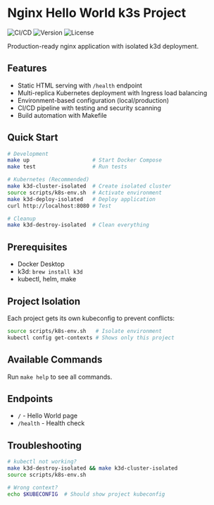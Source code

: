 # Nginx Hello World k3s Project

![CI/CD](https://github.com/dionisvl/my.k8s_12factor_app/workflows/CI/badge.svg)
![Version](https://img.shields.io/badge/version-v1.0.2-blue)
![License](https://img.shields.io/badge/license-MIT-green)

Production-ready nginx application with isolated k3d deployment.

## Features

- Static HTML serving with `/health` endpoint
- Multi-replica Kubernetes deployment with Ingress load balancing
- Environment-based configuration (local/production)
- CI/CD pipeline with testing and security scanning
- Build automation with Makefile

## Quick Start

```bash
# Development
make up                    # Start Docker Compose
make test                  # Run tests

# Kubernetes (Recommended)
make k3d-cluster-isolated  # Create isolated cluster
source scripts/k8s-env.sh  # Activate environment
make k3d-deploy-isolated   # Deploy application
curl http://localhost:8080 # Test

# Cleanup
make k3d-destroy-isolated  # Clean everything
```

## Prerequisites

- Docker Desktop
- k3d: `brew install k3d`
- kubectl, helm, make

## Project Isolation

Each project gets its own kubeconfig to prevent conflicts:

```bash
source scripts/k8s-env.sh   # Isolate environment
kubectl config get-contexts # Shows only this project
```

## Available Commands

Run `make help` to see all commands.

## Endpoints

- `/` - Hello World page
- `/health` - Health check

## Troubleshooting

```bash
# kubectl not working?
make k3d-destroy-isolated && make k3d-cluster-isolated
source scripts/k8s-env.sh

# Wrong context?
echo $KUBECONFIG  # Should show project kubeconfig
```